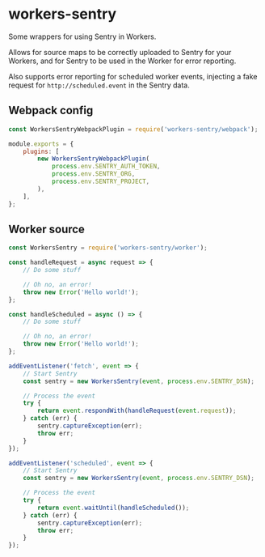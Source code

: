 # workers-sentry

Some wrappers for using Sentry in Workers.

Allows for source maps to be correctly uploaded to Sentry for your Workers, and for Sentry to be used in the Worker for error reporting.

Also supports error reporting for scheduled worker events, injecting a fake request for `http://scheduled.event` in the Sentry data.

## Webpack config

```js
const WorkersSentryWebpackPlugin = require('workers-sentry/webpack');

module.exports = {
    plugins: [
        new WorkersSentryWebpackPlugin(
            process.env.SENTRY_AUTH_TOKEN,
            process.env.SENTRY_ORG,
            process.env.SENTRY_PROJECT,
        ),
    ],
};
```
## Worker source

```js
const WorkersSentry = require('workers-sentry/worker');

const handleRequest = async request => {
    // Do some stuff

    // Oh no, an error!
    throw new Error('Hello world!');
};

const handleScheduled = async () => {
    // Do some stuff

    // Oh no, an error!
    throw new Error('Hello world!');
};

addEventListener('fetch', event => {
    // Start Sentry
    const sentry = new WorkersSentry(event, process.env.SENTRY_DSN);

    // Process the event
    try {
        return event.respondWith(handleRequest(event.request));
    } catch (err) {
        sentry.captureException(err);
        throw err;
    }
});

addEventListener('scheduled', event => {
    // Start Sentry
    const sentry = new WorkersSentry(event, process.env.SENTRY_DSN);

    // Process the event
    try {
        return event.waitUntil(handleScheduled());
    } catch (err) {
        sentry.captureException(err);
        throw err;
    }
});
```

